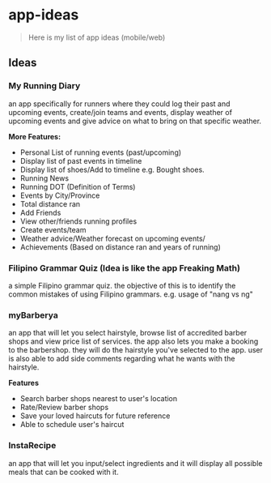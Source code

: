 # app-ideas

> Here is my list of app ideas (mobile/web)




## Ideas

### My Running Diary

an app specifically for runners where they could log their past and upcoming events, create/join teams and events, display weather of upcoming events and give advice on what to bring on that specific weather. 

**More Features:**

* Personal List of running events (past/upcoming)
* Display list of past events in timeline
* Display list of shoes/Add to timeline e.g. Bought shoes.
* Running News
* Running DOT (Definition of Terms)
* Events by City/Province
* Total distance ran
* Add Friends
* View other/friends running profiles
* Create events/team
* Weather advice/Weather forecast on upcoming events/
* Achievements (Based on distance ran and years of running)

### Filipino Grammar Quiz (Idea is like the app Freaking Math)

a simple Filipino grammar quiz. the objective of this is to identify the common mistakes of using Filipino grammars. e.g. usage of "nang vs ng"

### myBarberya

an app that will let you select hairstyle, browse list of accredited barber shops and view price list of services. the app also lets you make a booking to the barbershop. they will do the hairstyle you've selected to the app. user is also able to add side comments regarding what he wants with the hairstyle.

**Features**

* Search barber shops nearest to user's location
* Rate/Review barber shops
* Save your loved haircuts for future reference
* Able to schedule user's haircut


### InstaRecipe

an app that will let you input/select ingredients and it will display all possible meals that can be cooked with it.







